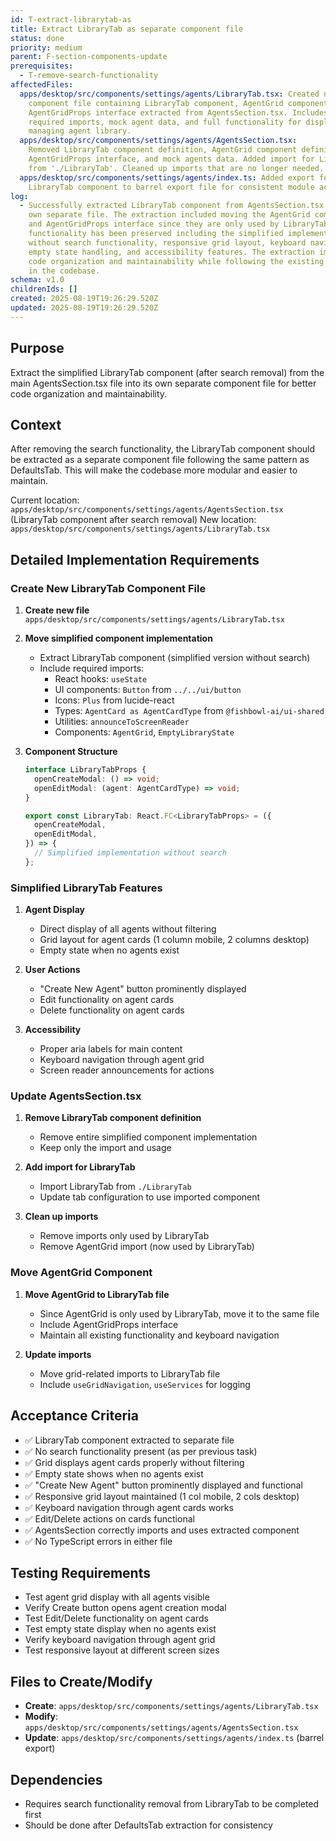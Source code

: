 ```yaml
---
id: T-extract-librarytab-as
title: Extract LibraryTab as separate component file
status: done
priority: medium
parent: F-section-components-update
prerequisites:
  - T-remove-search-functionality
affectedFiles:
  apps/desktop/src/components/settings/agents/LibraryTab.tsx: Created new
    component file containing LibraryTab component, AgentGrid component, and
    AgentGridProps interface extracted from AgentsSection.tsx. Includes all
    required imports, mock agent data, and full functionality for displaying and
    managing agent library.
  apps/desktop/src/components/settings/agents/AgentsSection.tsx:
    Removed LibraryTab component definition, AgentGrid component definition,
    AgentGridProps interface, and mock agents data. Added import for LibraryTab
    from './LibraryTab'. Cleaned up imports that are no longer needed.
  apps/desktop/src/components/settings/agents/index.ts: Added export for
    LibraryTab component to barrel export file for consistent module access.
log:
  - Successfully extracted LibraryTab component from AgentsSection.tsx into its
    own separate file. The extraction included moving the AgentGrid component
    and AgentGridProps interface since they are only used by LibraryTab. All
    functionality has been preserved including the simplified implementation
    without search functionality, responsive grid layout, keyboard navigation,
    empty state handling, and accessibility features. The extraction improves
    code organization and maintainability while following the existing patterns
    in the codebase.
schema: v1.0
childrenIds: []
created: 2025-08-19T19:26:29.520Z
updated: 2025-08-19T19:26:29.520Z
---
```


## Purpose

Extract the simplified LibraryTab component (after search removal) from the main AgentsSection.tsx file into its own separate component file for better code organization and maintainability.

## Context

After removing the search functionality, the LibraryTab component should be extracted as a separate component file following the same pattern as DefaultsTab. This will make the codebase more modular and easier to maintain.

Current location: `apps/desktop/src/components/settings/agents/AgentsSection.tsx` (LibraryTab component after search removal)
New location: `apps/desktop/src/components/settings/agents/LibraryTab.tsx`

## Detailed Implementation Requirements

### Create New LibraryTab Component File

1. **Create new file** `apps/desktop/src/components/settings/agents/LibraryTab.tsx`

2. **Move simplified component implementation**
   - Extract LibraryTab component (simplified version without search)
   - Include required imports:
     - React hooks: `useState`
     - UI components: `Button` from `../../ui/button`
     - Icons: `Plus` from lucide-react
     - Types: `AgentCard as AgentCardType` from `@fishbowl-ai/ui-shared`
     - Utilities: `announceToScreenReader`
     - Components: `AgentGrid`, `EmptyLibraryState`

3. **Component Structure**

   ```typescript
   interface LibraryTabProps {
     openCreateModal: () => void;
     openEditModal: (agent: AgentCardType) => void;
   }

   export const LibraryTab: React.FC<LibraryTabProps> = ({
     openCreateModal,
     openEditModal,
   }) => {
     // Simplified implementation without search
   };
   ```

### Simplified LibraryTab Features

1. **Agent Display**
   - Direct display of all agents without filtering
   - Grid layout for agent cards (1 column mobile, 2 columns desktop)
   - Empty state when no agents exist

2. **User Actions**
   - "Create New Agent" button prominently displayed
   - Edit functionality on agent cards
   - Delete functionality on agent cards

3. **Accessibility**
   - Proper aria labels for main content
   - Keyboard navigation through agent grid
   - Screen reader announcements for actions

### Update AgentsSection.tsx

1. **Remove LibraryTab component definition**
   - Remove entire simplified component implementation
   - Keep only the import and usage

2. **Add import for LibraryTab**
   - Import LibraryTab from `./LibraryTab`
   - Update tab configuration to use imported component

3. **Clean up imports**
   - Remove imports only used by LibraryTab
   - Remove AgentGrid import (now used by LibraryTab)

### Move AgentGrid Component

1. **Move AgentGrid to LibraryTab file**
   - Since AgentGrid is only used by LibraryTab, move it to the same file
   - Include AgentGridProps interface
   - Maintain all existing functionality and keyboard navigation

2. **Update imports**
   - Move grid-related imports to LibraryTab file
   - Include `useGridNavigation`, `useServices` for logging

## Acceptance Criteria

- ✅ LibraryTab component extracted to separate file
- ✅ No search functionality present (as per previous task)
- ✅ Grid displays agent cards properly without filtering
- ✅ Empty state shows when no agents exist
- ✅ "Create New Agent" button prominently displayed and functional
- ✅ Responsive grid layout maintained (1 col mobile, 2 cols desktop)
- ✅ Keyboard navigation through agent cards works
- ✅ Edit/Delete actions on cards functional
- ✅ AgentsSection correctly imports and uses extracted component
- ✅ No TypeScript errors in either file

## Testing Requirements

- Test agent grid display with all agents visible
- Verify Create button opens agent creation modal
- Test Edit/Delete functionality on agent cards
- Test empty state display when no agents exist
- Verify keyboard navigation through agent grid
- Test responsive layout at different screen sizes

## Files to Create/Modify

- **Create**: `apps/desktop/src/components/settings/agents/LibraryTab.tsx`
- **Modify**: `apps/desktop/src/components/settings/agents/AgentsSection.tsx`
- **Update**: `apps/desktop/src/components/settings/agents/index.ts` (barrel export)

## Dependencies

- Requires search functionality removal from LibraryTab to be completed first
- Should be done after DefaultsTab extraction for consistency
